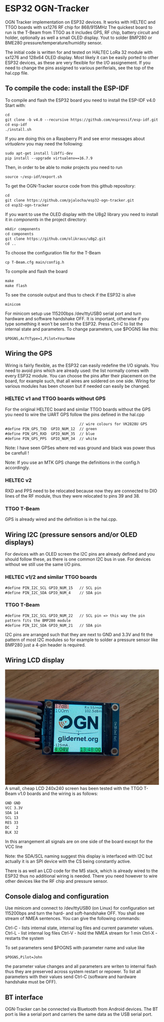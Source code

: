 # ESP32 OGN-Tracker
OGN Tracker implementation on ESP32 devices.
It works with HELTEC and TTGO boards with sx1276 RF chip for 868/915MHz
The quickest board to run is the T-Beam from TTGO as it includes GPS, RF chip, battery circuit and holder, optionally as well a small OLED display. Yout to solder BMP280 or BME280 pressure/temperature/humidity sensor.

The initial code is written for and tested on HALTEC LoRa 32 module with sx1276 and 128x64 OLED display.
Most likely it can be easily ported to other ESP32 devices, as these are very flexible for the I/O assignement.
If you need to change the pins assigned to various periferials, see the top of the hal.cpp file.

## To compile the code: install the ESP-IDF

To compile and flash the ESP32 board you need to install the ESP-IDF v4.0
Start with:

```
cd
git clone -b v4.0 --recursive https://github.com/espressif/esp-idf.git
cd esp-idf
./install.sh
```
If you are doing this on a Raspberry PI and see error messages about *virtualenv* you may need the following:
```
sudo apt-get install libffi-dev
pip install --upgrade virtualenv==16.7.9
```

Then, in order to be able to *make* projects you need to run
```
source ~/esp-idf/export.sh
```

To get the OGN-Tracker source code from this github repository:
```
cd
git clone https://github.com/pjalocha/esp32-ogn-tracker.git
cd esp32-ogn-tracker
```

If you want to use the OLED display with the U8g2 library you need to install it in *components* in the project directory:

```
mkdir components
cd components
git clone https://github.com/olikraus/u8g2.git
cd ..
```

To choose the configuration file for the T-Beam
```
cp T-Beam.cfg main/config.h
```

To compile and flash the board
```
make
make flash
```

To see the console output and thus to check if the ESP32 is alive
```
minicom
```
For minicom setup use 115200bps /dev/ttyUSB0 serial port and turn hardware and software handshake OFF. It is important, otherwise if you type something it won't be sent to the ESP32.
Press *Ctrl-C* to list the internal state and parameters. To change parameters, use $POGNS like this:
```
$POGNS,AcftType=1,Pilot=YourName
```

## Wiring the GPS

Wiring is fairly flexible, as the ESP32 can easily redefine the I/O signals. You need to avoid pins which are already used: the list normally comes with every ESP32 module. You can choose the pins after their placement on the board, for example such, that all wires are soldered on one side. Wiring for various modules has been chosen but if needed can easily be changed.

### HELTEC v1 and TTGO boards without GPS

For the original HELTEC board and similar TTGO boards without the GPS you need to wire the UART GPS follow the pins defined in the hal.cpp
```
                                  // wire colours for VK2828U GPS
#define PIN_GPS_TXD  GPIO_NUM_12  // green
#define PIN_GPS_RXD  GPIO_NUM_35  // blue
#define PIN_GPS_PPS  GPIO_NUM_34  // white
```

Note: I have seen GPSes where red was ground and black was power thus be carefull !

Note: If you use an MTK GPS change the definitions in the config.h accordingly.

### HELTEC v2

RXD and PPS need to be relocated because now they are connected to DIO lines of the RF module, thus they were relocated to pins 39 and 38.

### TTGO T-Beam

GPS is already wired and the definition is in the hal.cpp.

## Wiring I2C (pressure sensors and/or OLED displays)

For devices with an OLED screen the I2C pins are already defined and you should follow these, as there is one common I2C bus in use.
For devices without we still use the same I/O pins.

### HELTEC v1/2 and similar TTGO boards

```
#define PIN_I2C_SCL GPIO_NUM_15   // SCL pin
#define PIN_I2C_SDA GPIO_NUM_4    // SDA pin
```

### TTGO T-Beam
```
#define PIN_I2C_SCL GPIO_NUM_22   // SCL pin => this way the pin pattern fits the BMP280 module
#define PIN_I2C_SDA GPIO_NUM_21   // SDA pin
```

I2C pins are arranged such that they are next to GND and 3.3V and fit the pattern of most I2C modules
so for example to solder a pressure sensor like BMP280 just a 4-pin header is required.

## Wiring LCD display

![240x240 SPI LCD](/images/TrackerLCD.jpg)
A small, cheap LCD 240x240 screen has been tested with the TTGO T-Beam v1.0 boards and the wiring is as follows:

```
GND GND
VCC 3.3V
SDA 14
SCL 13
RES 33
DC   2
BLK 32
```
In this arrangement all signals are on one side of the board except for the VCC line

Note: the SDA/SCL naming suggest this display is interfaced with I2C but actually it is an SPI device with the CS being constantly active.

There is as well an LCD code for the M5 stack, which is already wired to the ESP32 thus no additional wiring is needed.
There you need however to wire other devices like the RF chip and pressure sensor.

## Console dialog and configuration

Use minicom and connect to /dev/ttyUSB0 (on Linux) for configuration set 115200bps and turn the hard- and soft-handshake OFF.
You shall see stream of NMEA sentences.
You can give the following commands:

Ctrl-C - lists internal state, internal log files and current parameter values.
Ctrl-L - list internal log files
Ctrl-V - hold the NMEA stream for 1 min
Ctrl-X - restarts the system

To set parameters send $POGNS with parameter name and value like
```
$POGNS,Pilot=John
```
the parameter value changes and all parameters are writen to internal flash thus they are preserved across system restart or repower.
To list all parameters with their values send Ctrl-C (software and hardware handshake must be OFF).

## BT interface

OGN-Tracker can be connected via Bluetooth from Android devices. The BT port is like a serial port and carriers the same data as the USB serial port.

